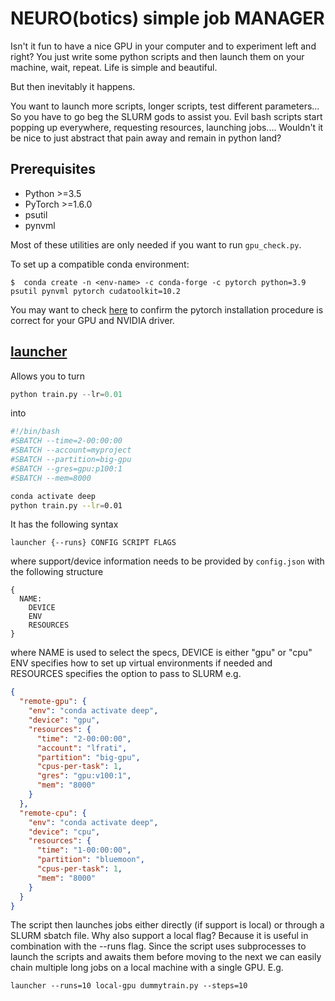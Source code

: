 # NEURO(botics) simple job MANAGER

Isn't it fun to have a nice GPU in your computer and to experiment left and right? You just write some python scripts
and then launch them on your machine, wait, repeat. Life is simple and beautiful.

But then inevitably it happens. 

You want to launch more scripts, longer scripts, test different parameters... 
So you have to go beg the SLURM gods to assist you.
Evil bash scripts start popping up everywhere, requesting resources, launching jobs....
Wouldn't it be nice to just abstract that pain away and remain in python land?

## Prerequisites

- Python >=3.5 
- PyTorch >=1.6.0
- psutil
- pynvml

Most of these utilities are only needed if you want to run `gpu_check.py`.

To set up a compatible conda environment:
```shell
$  conda create -n <env-name> -c conda-forge -c pytorch python=3.9 psutil pynvml pytorch cudatoolkit=10.2
```
You may want to check [here](https://pytorch.org/get-started/locally/) to confirm the pytorch installation procedure is
correct for your GPU and NVIDIA driver.

## [launcher](launcher)
Allows you to turn
```python
python train.py --lr=0.01
```
into
```bash
#!/bin/bash
#SBATCH --time=2-00:00:00
#SBATCH --account=myproject
#SBATCH --partition=big-gpu
#SBATCH --gres=gpu:p100:1
#SBATCH --mem=8000

conda activate deep
python train.py --lr=0.01
```
It has the following syntax
```
launcher {--runs} CONFIG SCRIPT FLAGS
```
where support/device information needs to be provided by ```config.json``` with the following structure
```
{
  NAME:
    DEVICE 
    ENV
    RESOURCES
}
```
where NAME is used to select the specs, DEVICE is either "gpu" or "cpu" ENV specifies how to set up virtual environments if needed and RESOURCES specifies the option to pass to SLURM
e.g.
```json
{
  "remote-gpu": {
    "env": "conda activate deep",
    "device": "gpu",
    "resources": {
      "time": "2-00:00:00",
      "account": "lfrati",
      "partition": "big-gpu",
      "cpus-per-task": 1,
      "gres": "gpu:v100:1",
      "mem": "8000"
    }
  },
  "remote-cpu": {
    "env": "conda activate deep",
    "device": "cpu",
    "resources": {
      "time": "1-00:00:00",
      "partition": "bluemoon",
      "cpus-per-task": 1,
      "mem": "8000"
    }
  }
}
```
The script then launches jobs either directly (if support is local) or through a SLURM sbatch file.
Why also support a local flag? Because it is useful in combination with the --runs flag.
Since the script uses subprocesses to launch the scripts and awaits them before moving to the next we can easily chain multiple long jobs on a local machine with a single GPU.
E.g.
```
launcher --runs=10 local-gpu dummytrain.py --steps=10
```
